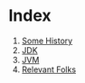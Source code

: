 # Index

1. [Some History](./some-history.md)
1. [JDK](./jdk.md)
1. [JVM](./jvm.md)
1. [Relevant Folks](./relevant-folks.md)
